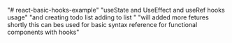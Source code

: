 "# react-basic-hooks-example" 
"useState and UseEffect and useRef hooks usage"
"and creating todo list adding to list "
"will added more fetures shortly this can bes used for basic syntax reference for functional components with hooks"
